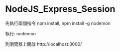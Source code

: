 # NodeJS_Express_Session

先執行兩個指令
npm install, npm install -g nodemon

執行:
nodemon

到瀏覽器上開啟 http://localhost:3000/
